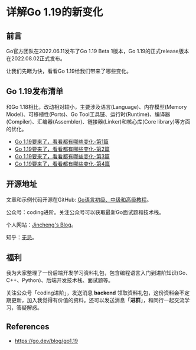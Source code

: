 # 详解Go 1.19的新变化

## 前言

Go官方团队在2022.06.11发布了Go 1.19 Beta 1版本，Go 1.19的正式release版本在2022.08.02正式发布。

让我们先睹为快，看看Go 1.19给我们带来了哪些变化。



## Go 1.19发布清单

和Go 1.18相比，改动相对较小，主要涉及语言(Language)、内存模型(Memory Model)、可移植性(Ports)、Go Tool工具链、运行时(Runtime)、编译器(Compiler)、汇编器(Assembler)、链接器(Linker)和核心库(Core library)等方面的优化。

* [Go 1.19要来了，看看都有哪些变化-第1篇](https://mp.weixin.qq.com/s?__biz=Mzg2MTcwNjc1Mg==&mid=2247484179&idx=1&sn=215ea3f092460118b2bc975935015874&chksm=ce124c7cf965c56a7c310b1059683d065810bd18368669d3d42a6cbbb0370d1593979a63620c&token=1899277735&lang=zh_CN#rd)
* [Go 1.19要来了，看看都有哪些变化-第2篇](https://mp.weixin.qq.com/s?__biz=Mzg2MTcwNjc1Mg==&mid=2247484188&idx=1&sn=c14bafb1f89b3b3f988452c5a5f32884&chksm=ce124c73f965c5651a688c42561b02e38253b60943c77a0a6ad7b45621b4296d9e1acd47de7a&token=1899277735&lang=zh_CN#rd)
* [Go 1.19要来了，看看都有哪些变化-第3篇](https://mp.weixin.qq.com/s?__biz=Mzg2MTcwNjc1Mg==&mid=2247484203&idx=1&sn=fcf95ce045a54c2f6a9414d1e9fa732d&chksm=ce124c44f965c5525fc820f99978cf0996d5f3653e4e580302986f14c9ae740d499ba9fb18c4&token=1899277735&lang=zh_CN#rd)
* [Go 1.19要来了，看看都有哪些变化-第4篇](https://mp.weixin.qq.com/s?__biz=Mzg2MTcwNjc1Mg==&mid=2247484210&idx=1&sn=916491404f8a4acd0057f299b77e47de&chksm=ce124c5df965c54b5d21bb00e74fd256d163597d6a0f5cf8c40891e77dafcf719b2e7b7beee4&token=1899277735&lang=zh_CN#rd)



## 开源地址

文章和示例代码开源在GitHub: [Go语言初级、中级和高级教程](https://github.com/jincheng9/go-tutorial)。

公众号：coding进阶。关注公众号可以获取最新Go面试题和技术栈。

个人网站：[Jincheng's Blog](https://jincheng9.github.io/)。

知乎：[无忌](https://www.zhihu.com/people/thucuhkwuji)。



## 福利

我为大家整理了一份后端开发学习资料礼包，包含编程语言入门到进阶知识(Go、C++、Python)、后端开发技术栈、面试题等。

关注公众号「coding进阶」，发送消息 **backend** 领取资料礼包，这份资料会不定期更新，加入我觉得有价值的资料。还可以发送消息「**进群**」，和同行一起交流学习，答疑解惑。



## References

* https://go.dev/blog/go1.19